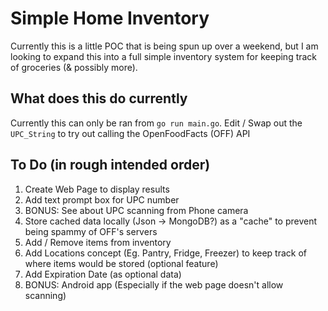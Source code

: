 # Simple Home Inventory

Currently this is a little POC that is being spun up over a weekend, but I am looking to expand this into a full simple inventory system for keeping track of groceries (& possibly more).

## What does this do currently

Currently this can only be ran from `go run main.go`. Edit / Swap out the `UPC_String` to try out calling the OpenFoodFacts (OFF) API

## To Do (in rough intended order)
1. Create Web Page to display results
2. Add text prompt box for UPC number
3. BONUS: See about UPC scanning from Phone camera
4. Store cached data locally (Json -> MongoDB?) as a "cache" to prevent being spammy of OFF's servers
5. Add / Remove items from inventory
6. Add Locations concept (Eg. Pantry, Fridge, Freezer) to keep track of where items would be stored (optional feature)
7. Add Expiration Date (as optional data)
8. BONUS: Android app (Especially if the web page doesn't allow scanning)
